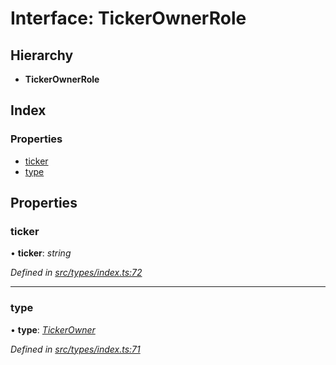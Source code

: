 # Interface: TickerOwnerRole

## Hierarchy

* **TickerOwnerRole**

## Index

### Properties

* [ticker](tickerownerrole.md#ticker)
* [type](tickerownerrole.md#type)

## Properties

###  ticker

• **ticker**: *string*

*Defined in [src/types/index.ts:72](https://github.com/PolymathNetwork/polymesh-sdk/blob/ffcdfce/src/types/index.ts#L72)*

___

###  type

• **type**: *[TickerOwner](../enums/roletype.md#tickerowner)*

*Defined in [src/types/index.ts:71](https://github.com/PolymathNetwork/polymesh-sdk/blob/ffcdfce/src/types/index.ts#L71)*
